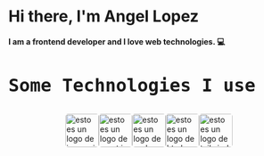 # Hi there, I'm Angel Lopez
<p style="font-weight: bold; font-size: 3remM">I am a frontend developer and I love web technologies. 💻</p>
<h3 style="font-size: 2rem; font-family: monospace;"> Some Technologies I use </h3>

<div style="display: flex; flex-wrap: wrap; justify-content: center; gap: 2;">
  <img style="border-radius: 5px;" width="60px" src="https://www.svgrepo.com/show/349419/javascript.svg" alt="esto es un logo de javascript" />
  <img style="border-radius: 5px;" width="60px" src="https://www.svgrepo.com/show/452092/react.svg" alt="esto es un logo de react js" />
  <img style="border-radius: 5px;" width="60px" src="https://www.svgrepo.com/show/452075/node-js.svg" alt="esto es un logo de node" />
  <img style="border-radius: 5px;" width="60px" src="https://www.svgrepo.com/show/452228/html-5.svg" alt="esto es un logo de html" />
  <img style="border-radius: 5px;" width="60px" src="https://www.svgrepo.com/show/374118/tailwind.svg" alt="esto es un logo de tailwindcss" />
</div>
